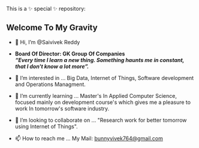 This is a ✨ special ✨ repository: 

## Welcome To My Gravity 

- 👋 Hi, I’m @Saivivek Reddy<br>
- ****Board Of Director: GK Group Of Companies****
<br> ***“Every time I learn a new thing. Something haunts me in constant, that I don't know a lot more”.***

- 👀 I’m interested in ... Big Data, Internet of Things, Software development and Operations Managment.

- 🌱 I’m currently learning ... Master's In Applied Computer Science, focused mainly on development course's which gives me a pleasure to work In tomorrow's software industry.

- 💞️ I’m looking to collaborate on ... "Research work for better tomorrow using Internet of Things".

- 📫 How to reach me ... My Mail: <bunnyvivek764@gmail.com>


